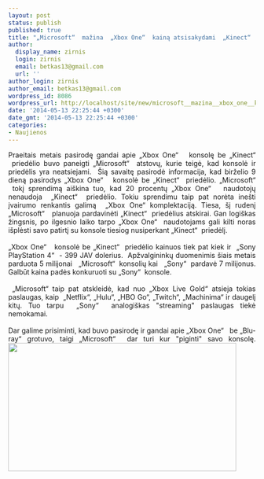 ```yaml
---
layout: post
status: publish
published: true
title: "„Microsoft“  mažina  „Xbox One“  kainą atsisakydami  „Kinect“  priedėlio"
author:
  display_name: zirnis
  login: zirnis
  email: betkas13@gmail.com
  url: ''
author_login: zirnis
author_email: betkas13@gmail.com
wordpress_id: 8086
wordpress_url: http://localhost/site/new/microsoft__mazina__xbox_one__kaina_atsisakydami__kinect__priedelio/
date: '2014-05-13 22:25:44 +0300'
date_gmt: '2014-05-13 22:25:44 +0300'
categories:
- Naujienos
---
```

<div id="cke_pastebin" style="text-align: justify;">
	Praeitais metais pasirodę gandai apie &bdquo;Xbox One&ldquo; &nbsp; konsolę be &bdquo;Kinect&ldquo; &nbsp;priedėlio buvo paneigti &bdquo;Microsoft&ldquo; &nbsp;atstovų, kurie teigė, kad konsolė ir priedėlis yra neatsiejami. &nbsp;&Scaron;ią savaitę pasirodė informacija, kad birželio 9 dieną pasirodys &bdquo;Xbox One&ldquo; &nbsp; konsolė be &bdquo;Kinect&ldquo; &nbsp;priedėlio. &bdquo;Microsoft&ldquo; &nbsp;tokį sprendimą ai&scaron;kina tuo, kad 20 procentų &bdquo;Xbox One&ldquo; &nbsp; naudotojų nenaudoja &nbsp;&bdquo;Kinect&ldquo; &nbsp;priedėlio. Tokiu sprendimu taip pat norėta ine&scaron;ti įvairumo renkantis galimą &nbsp;&bdquo;Xbox One&ldquo; komplektaciją. Tiesa, &scaron;į rudenį &bdquo;Microsoft&ldquo; &nbsp; planuoja pardavinėti &bdquo;Kinect&ldquo; &nbsp;priedėlius atskirai. Gan logi&scaron;kas žingsnis, po ilgesnio laiko tarpo &bdquo;Xbox One&ldquo; &nbsp;naudotojams gali kilti noras i&scaron;plėsti savo patirtį su konsole tiesiog nusiperkant &bdquo;Kinect&ldquo; &nbsp;priedėlį.</div>
<div style="text-align: justify;">
	&nbsp;</div>
<div id="cke_pastebin" style="text-align: justify;">
	&bdquo;Xbox One&ldquo; &nbsp; konsolė be &bdquo;Kinect&ldquo; &nbsp;priedėlio kainuos tiek pat kiek ir &nbsp;&bdquo;Sony PlayStation 4&ldquo; &nbsp;- 399 JAV dolerius. &nbsp;Apžvalgininkų duomenimis &scaron;iais metais parduota 5 milijonai &nbsp; &bdquo;Microsoft&ldquo; &nbsp;konsolių kai &nbsp; &bdquo;Sony&ldquo; &nbsp;pardavė 7 milijonus. Galbūt kaina padės konkuruoti su &bdquo;Sony&ldquo; &nbsp;konsole.&nbsp;</div>
<div id="cke_pastebin" style="text-align: justify;">
	&nbsp;</div>
<div id="cke_pastebin" style="text-align: justify;">
	&nbsp;&bdquo;Microsoft&ldquo; taip pat atskleidė, kad nuo &bdquo;Xbox Live Gold&ldquo; atsieja tokias paslaugas, kaip &nbsp;&bdquo;Netflix&ldquo;, &bdquo;Hulu&ldquo;, &bdquo;HBO Go&ldquo;, &bdquo;Twitch&ldquo;, &bdquo;Machinima&ldquo; ir daugelį kitų. Tuo tarpu &nbsp;&bdquo;Sony&ldquo; &nbsp;analogi&scaron;kas &quot;streaming&quot; paslaugas tiekė nemokamai.&nbsp;</div>
<div id="cke_pastebin" style="text-align: justify;">
	&nbsp;</div>
<div id="cke_pastebin" style="text-align: justify;">
	Dar galime prisiminti, kad buvo pasirodę ir gandai apie &bdquo;Xbox One&ldquo; &nbsp; be &bdquo;Blu-ray&ldquo; grotuvo, taigi &bdquo;Microsoft&ldquo; &nbsp;dar turi kur &quot;piginti&quot; savo konsolę. <img alt="" src="http://technews.lt/userfiles/Xbox-One-console1-640.jpg" style="width: 464px; height: 261px;" /></div>
